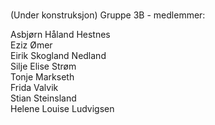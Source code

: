 # 

(Under konstruksjon) Gruppe 3B - medlemmer: <br />

Asbjørn Håland Hestnes <br />
Eziz Ømer <br />
Eirik Skogland Nedland <br />
Silje Elise Strøm <br />
Tonje Markseth <br />
Frida Valvik <br />
Stian Steinsland <br />
Helene Louise Ludvigsen <br />
